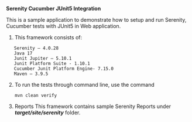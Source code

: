 **Serenity Cucumber JUnit5 Integration** 

This is a sample application to demonstrate how to setup and run Serenity, Cucumber tests with JUnit5 in Web application.

1. This framework consists of:
````
   Serenity – 4.0.28
   Java 17
   Junit Jupiter – 5.10.1
   Junit Platform Suite - 1.10.1
   Cucumber Junit Platform Engine- 7.15.0
   Maven – 3.9.5
````
2. To run the tests through command line, use the command
   ````
   mvn clean verify
   ````
  
3. Reports
   This framework contains sample Serenity Reports under **_target/site/serenity_** folder.